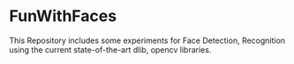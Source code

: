 # FunWithFaces
This Repository includes some experiments for Face Detection, Recognition using the current state-of-the-art dlib, opencv libraries.
